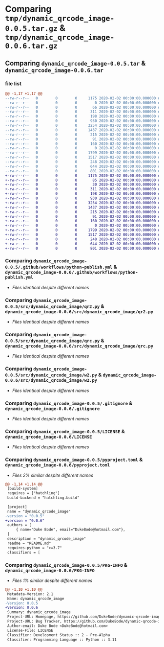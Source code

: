 # Comparing `tmp/dynamic_qrcode_image-0.0.5.tar.gz` & `tmp/dynamic_qrcode_image-0.0.6.tar.gz`

## Comparing `dynamic_qrcode_image-0.0.5.tar` & `dynamic_qrcode_image-0.0.6.tar`

### file list

```diff
@@ -1,17 +1,17 @@
--rw-r--r--   0        0        0     1175 2020-02-02 00:00:00.000000 dynamic_qrcode_image-0.0.5/.github/workflows/python-publish.yml
--rw-r--r--   0        0        0        0 2020-02-02 00:00:00.000000 dynamic_qrcode_image-0.0.5/src/dynamic_qrcode_image/__init__.py
--rw-r--r--   0        0        0       66 2020-02-02 00:00:00.000000 dynamic_qrcode_image-0.0.5/src/dynamic_qrcode_image/__main__.py
--rw-r--r--   0        0        0      311 2020-02-02 00:00:00.000000 dynamic_qrcode_image-0.0.5/src/dynamic_qrcode_image/config.py
--rw-r--r--   0        0        0      198 2020-02-02 00:00:00.000000 dynamic_qrcode_image-0.0.5/src/dynamic_qrcode_image/form.py
--rw-r--r--   0        0        0      930 2020-02-02 00:00:00.000000 dynamic_qrcode_image-0.0.5/src/dynamic_qrcode_image/qr2.py
--rw-r--r--   0        0        0     3254 2020-02-02 00:00:00.000000 dynamic_qrcode_image-0.0.5/src/dynamic_qrcode_image/qrc.py
--rw-r--r--   0        0        0     1437 2020-02-02 00:00:00.000000 dynamic_qrcode_image-0.0.5/src/dynamic_qrcode_image/w2.py
--rw-r--r--   0        0        0      215 2020-02-02 00:00:00.000000 dynamic_qrcode_image-0.0.5/src/dynamic_qrcode_image/docs/generate.html
--rw-r--r--   0        0        0       91 2020-02-02 00:00:00.000000 dynamic_qrcode_image-0.0.5/src/dynamic_qrcode_image/docs/index.md
--rw-r--r--   0        0        0      160 2020-02-02 00:00:00.000000 dynamic_qrcode_image-0.0.5/src/dynamic_qrcode_image/templates/submit.html
--rw-r--r--   0        0        0        0 2020-02-02 00:00:00.000000 dynamic_qrcode_image-0.0.5/tests/__init__.py
--rw-r--r--   0        0        0     1799 2020-02-02 00:00:00.000000 dynamic_qrcode_image-0.0.5/.gitignore
--rw-r--r--   0        0        0     1517 2020-02-02 00:00:00.000000 dynamic_qrcode_image-0.0.5/LICENSE
--rw-r--r--   0        0        0      248 2020-02-02 00:00:00.000000 dynamic_qrcode_image-0.0.5/README.md
--rw-r--r--   0        0        0      644 2020-02-02 00:00:00.000000 dynamic_qrcode_image-0.0.5/pyproject.toml
--rw-r--r--   0        0        0      801 2020-02-02 00:00:00.000000 dynamic_qrcode_image-0.0.5/PKG-INFO
+-rw-r--r--   0        0        0     1175 2020-02-02 00:00:00.000000 dynamic_qrcode_image-0.0.6/.github/workflows/python-publish.yml
+-rw-r--r--   0        0        0       85 2020-02-02 00:00:00.000000 dynamic_qrcode_image-0.0.6/src/dynamic_qrcode_image/__init__.py
+-rw-r--r--   0        0        0       30 2020-02-02 00:00:00.000000 dynamic_qrcode_image-0.0.6/src/dynamic_qrcode_image/__main__.py
+-rw-r--r--   0        0        0      311 2020-02-02 00:00:00.000000 dynamic_qrcode_image-0.0.6/src/dynamic_qrcode_image/config.py
+-rw-r--r--   0        0        0      198 2020-02-02 00:00:00.000000 dynamic_qrcode_image-0.0.6/src/dynamic_qrcode_image/form.py
+-rw-r--r--   0        0        0      930 2020-02-02 00:00:00.000000 dynamic_qrcode_image-0.0.6/src/dynamic_qrcode_image/qr2.py
+-rw-r--r--   0        0        0     3254 2020-02-02 00:00:00.000000 dynamic_qrcode_image-0.0.6/src/dynamic_qrcode_image/qrc.py
+-rw-r--r--   0        0        0     1437 2020-02-02 00:00:00.000000 dynamic_qrcode_image-0.0.6/src/dynamic_qrcode_image/w2.py
+-rw-r--r--   0        0        0      215 2020-02-02 00:00:00.000000 dynamic_qrcode_image-0.0.6/src/dynamic_qrcode_image/docs/generate.html
+-rw-r--r--   0        0        0       91 2020-02-02 00:00:00.000000 dynamic_qrcode_image-0.0.6/src/dynamic_qrcode_image/docs/index.md
+-rw-r--r--   0        0        0      160 2020-02-02 00:00:00.000000 dynamic_qrcode_image-0.0.6/src/dynamic_qrcode_image/templates/submit.html
+-rw-r--r--   0        0        0        0 2020-02-02 00:00:00.000000 dynamic_qrcode_image-0.0.6/tests/__init__.py
+-rw-r--r--   0        0        0     1799 2020-02-02 00:00:00.000000 dynamic_qrcode_image-0.0.6/.gitignore
+-rw-r--r--   0        0        0     1517 2020-02-02 00:00:00.000000 dynamic_qrcode_image-0.0.6/LICENSE
+-rw-r--r--   0        0        0      248 2020-02-02 00:00:00.000000 dynamic_qrcode_image-0.0.6/README.md
+-rw-r--r--   0        0        0      644 2020-02-02 00:00:00.000000 dynamic_qrcode_image-0.0.6/pyproject.toml
+-rw-r--r--   0        0        0      801 2020-02-02 00:00:00.000000 dynamic_qrcode_image-0.0.6/PKG-INFO
```

### Comparing `dynamic_qrcode_image-0.0.5/.github/workflows/python-publish.yml` & `dynamic_qrcode_image-0.0.6/.github/workflows/python-publish.yml`

 * *Files identical despite different names*

### Comparing `dynamic_qrcode_image-0.0.5/src/dynamic_qrcode_image/qr2.py` & `dynamic_qrcode_image-0.0.6/src/dynamic_qrcode_image/qr2.py`

 * *Files identical despite different names*

### Comparing `dynamic_qrcode_image-0.0.5/src/dynamic_qrcode_image/qrc.py` & `dynamic_qrcode_image-0.0.6/src/dynamic_qrcode_image/qrc.py`

 * *Files identical despite different names*

### Comparing `dynamic_qrcode_image-0.0.5/src/dynamic_qrcode_image/w2.py` & `dynamic_qrcode_image-0.0.6/src/dynamic_qrcode_image/w2.py`

 * *Files identical despite different names*

### Comparing `dynamic_qrcode_image-0.0.5/.gitignore` & `dynamic_qrcode_image-0.0.6/.gitignore`

 * *Files identical despite different names*

### Comparing `dynamic_qrcode_image-0.0.5/LICENSE` & `dynamic_qrcode_image-0.0.6/LICENSE`

 * *Files identical despite different names*

### Comparing `dynamic_qrcode_image-0.0.5/pyproject.toml` & `dynamic_qrcode_image-0.0.6/pyproject.toml`

 * *Files 2% similar despite different names*

```diff
@@ -1,14 +1,14 @@
 [build-system]
 requires = ["hatchling"]
 build-backend = "hatchling.build"
 
 [project]
 name = "dynamic_qrcode_image"
-version = "0.0.5"
+version = "0.0.6"
 authors = [
     { name="Duke Bode", email="DukeBode@hotmail.com"},
 ]
 description = "dynamic_qrcode_image"
 readme = "README.md"
 requires-python = ">=3.7"
 classifiers = [
```

### Comparing `dynamic_qrcode_image-0.0.5/PKG-INFO` & `dynamic_qrcode_image-0.0.6/PKG-INFO`

 * *Files 1% similar despite different names*

```diff
@@ -1,10 +1,10 @@
 Metadata-Version: 2.1
 Name: dynamic_qrcode_image
-Version: 0.0.5
+Version: 0.0.6
 Summary: dynamic_qrcode_image
 Project-URL: Homepage, https://github.com/DukeBode/dynamic-qrcode-image
 Project-URL: Bug Tracker, https://github.com/DukeBode/dynamic-qrcode-image/issues
 Author-email: Duke Bode <DukeBode@hotmail.com>
 License-File: LICENSE
 Classifier: Development Status :: 2 - Pre-Alpha
 Classifier: Programming Language :: Python :: 3.11
```

